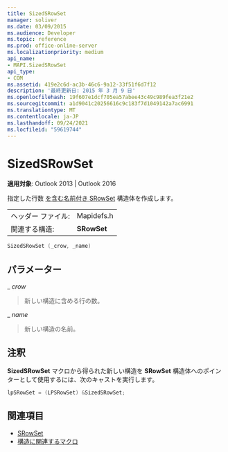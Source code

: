 ```yaml
---
title: SizedSRowSet
manager: soliver
ms.date: 03/09/2015
ms.audience: Developer
ms.topic: reference
ms.prod: office-online-server
ms.localizationpriority: medium
api_name:
- MAPI.SizedSRowSet
api_type:
- COM
ms.assetid: 419e2c6d-ac3b-46c6-9a12-33f51f6d7f12
description: '最終更新日: 2015 年 3 月 9 日'
ms.openlocfilehash: 19f607e1dcf705ea57abee43c49c989fea3f21e2
ms.sourcegitcommit: a1d9041c20256616c9c183f7d1049142a7ac6991
ms.translationtype: MT
ms.contentlocale: ja-JP
ms.lasthandoff: 09/24/2021
ms.locfileid: "59619744"
---
```

# <a name="sizedsrowset"></a>SizedSRowSet

**適用対象**: Outlook 2013 | Outlook 2016 
  
指定した行数 [を含む名前付き SRowSet](srowset.md) 構造体を作成します。 
  
|||
|:-----|:-----|
|ヘッダー ファイル:  <br/> |Mapidefs.h  <br/> |
|関連する構造:  <br/> |**SRowSet** <br/> |
   
```cpp
SizedSRowSet (_crow, _name)
```

## <a name="parameters"></a>パラメーター

_ _crow_
  
> 新しい構造に含める行の数。
    
_ _name_
  
> 新しい構造の名前。
    
## <a name="remarks"></a>注釈

**SizedSRowSet** マクロから得られた新しい構造を **SRowSet** 構造体へのポインターとして使用するには、次のキャストを実行します。 
  
```cpp
lpSRowSet = (LPSRowSet) &SizedSRowSet;

```

## <a name="see-also"></a>関連項目

- [SRowSet](srowset.md)
- [構造に関連するマクロ](macros-related-to-structures.md)

